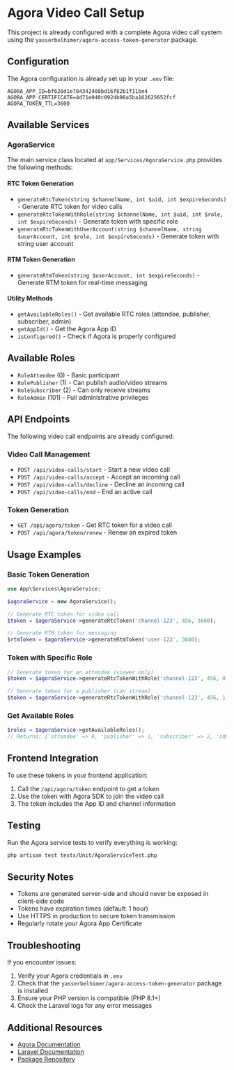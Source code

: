 # Agora Video Call Setup

This project is already configured with a complete Agora video call system using the `yasserbelhimer/agora-access-token-generator` package.

## Configuration

The Agora configuration is already set up in your `.env` file:

```env
AGORA_APP_ID=bf626d1e784342408bd16f82b1f11be4
AGORA_APP_CERTIFICATE=4d71e940c0924b90a5ba162625652fcf
AGORA_TOKEN_TTL=3600
```

## Available Services

### AgoraService

The main service class located at `app/Services/AgoraService.php` provides the following methods:

#### RTC Token Generation
- `generateRtcToken(string $channelName, int $uid, int $expireSeconds)` - Generate RTC token for video calls
- `generateRtcTokenWithRole(string $channelName, int $uid, int $role, int $expireSeconds)` - Generate token with specific role
- `generateRtcTokenWithUserAccount(string $channelName, string $userAccount, int $role, int $expireSeconds)` - Generate token with string user account

#### RTM Token Generation
- `generateRtmToken(string $userAccount, int $expireSeconds)` - Generate RTM token for real-time messaging

#### Utility Methods
- `getAvailableRoles()` - Get available RTC roles (attendee, publisher, subscriber, admin)
- `getAppId()` - Get the Agora App ID
- `isConfigured()` - Check if Agora is properly configured

## Available Roles

- `RoleAttendee` (0) - Basic participant
- `RolePublisher` (1) - Can publish audio/video streams
- `RoleSubscriber` (2) - Can only receive streams
- `RoleAdmin` (101) - Full administrative privileges

## API Endpoints

The following video call endpoints are already configured:

### Video Call Management
- `POST /api/video-calls/start` - Start a new video call
- `POST /api/video-calls/accept` - Accept an incoming call
- `POST /api/video-calls/decline` - Decline an incoming call
- `POST /api/video-calls/end` - End an active call

### Token Generation
- `GET /api/agora/token` - Get RTC token for a video call
- `POST /api/agora/token/renew` - Renew an expired token

## Usage Examples

### Basic Token Generation

```php
use App\Services\AgoraService;

$agoraService = new AgoraService();

// Generate RTC token for video call
$token = $agoraService->generateRtcToken('channel-123', 456, 3600);

// Generate RTM token for messaging
$rtmToken = $agoraService->generateRtmToken('user-123', 3600);
```

### Token with Specific Role

```php
// Generate token for an attendee (viewer only)
$token = $agoraService->generateRtcTokenWithRole('channel-123', 456, 0, 3600);

// Generate token for a publisher (can stream)
$token = $agoraService->generateRtcTokenWithRole('channel-123', 456, 1, 3600);
```

### Get Available Roles

```php
$roles = $agoraService->getAvailableRoles();
// Returns: ['attendee' => 0, 'publisher' => 1, 'subscriber' => 2, 'admin' => 101]
```

## Frontend Integration

To use these tokens in your frontend application:

1. Call the `/api/agora/token` endpoint to get a token
2. Use the token with Agora SDK to join the video call
3. The token includes the App ID and channel information

## Testing

Run the Agora service tests to verify everything is working:

```bash
php artisan test tests/Unit/AgoraServiceTest.php
```

## Security Notes

- Tokens are generated server-side and should never be exposed in client-side code
- Tokens have expiration times (default: 1 hour)
- Use HTTPS in production to secure token transmission
- Regularly rotate your Agora App Certificate

## Troubleshooting

If you encounter issues:

1. Verify your Agora credentials in `.env`
2. Check that the `yasserbelhimer/agora-access-token-generator` package is installed
3. Ensure your PHP version is compatible (PHP 8.1+)
4. Check the Laravel logs for any error messages

## Additional Resources

- [Agora Documentation](https://docs.agora.io/)
- [Laravel Documentation](https://laravel.com/docs)
- [Package Repository](https://github.com/yasserbelhimer/agora-access-token-generator)
